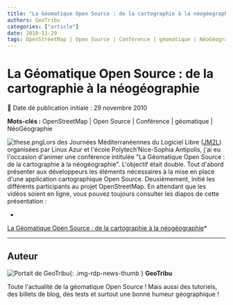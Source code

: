 ```yaml
---
title: "La Géomatique Open Source : de la cartographie à la néogéographie"
authors: GeoTribu
categories: ["article"]
date: 2010-11-29
tags: OpenStreetMap | Open Source | Conférence | géomatique | NéoGéographie
---
```


# La Géomatique Open Source : de la cartographie à la néogéographie

:calendar: Date de publication initiale : 29 novembre 2010

**Mots-clés :** OpenStreetMap | Open Source | Conférence | géomatique | NéoGéographie

![these.png](https://cdn.geotribu.fr/img/logos-icones/divers/these.png)Lors des Journées Méditerranéennes du Logiciel Libre ([JM2L](http://jm2l.linux-azur.org/)) organisées par Linux Azur et l'école Polytech’Nice-Sophia Antipolis, j'ai eu l'occasion d'animer une conférence intitulée "La Géomatique Open Source : de la cartographie à la néogéographie". L'objectif était double. Tout d'abord présenter aux développeurs les éléments nécessaires à la mise en place d'une application cartographique Open Source. Deuxièmement, initié les différents participants au projet OpenStreetMap. En attendant que les vidéos soient en ligne, vous pouvez toujours consulter les diapos de cette présentation :

*  
[La Géomatique Open Source : de la cartographie à la néogéographie](https://www.slideshare.net/arno974/vandecasteele-jm2l-2 "La Géomatique Open Source :  de la cartographie à la néogéographie")*

----

## Auteur

![Portait de GeoTribu](https://cdn.geotribu.fr/img/internal/charte/geotribu_logo_64x64.png){: .img-rdp-news-thumb }
**GeoTribu**

Toute l'actualité de la géomatique Open Source ! Mais aussi des tutoriels, des billets de blog, des tests et surtout une bonne humeur géographique !
